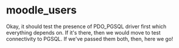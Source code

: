 # moodle_users
 
Okay, it should test the presence of PDO_PGSQL driver first which everything depends on.
If it's there, then we would move to test connectivity to PGSQL. If we've passed them both, then, here we go!

